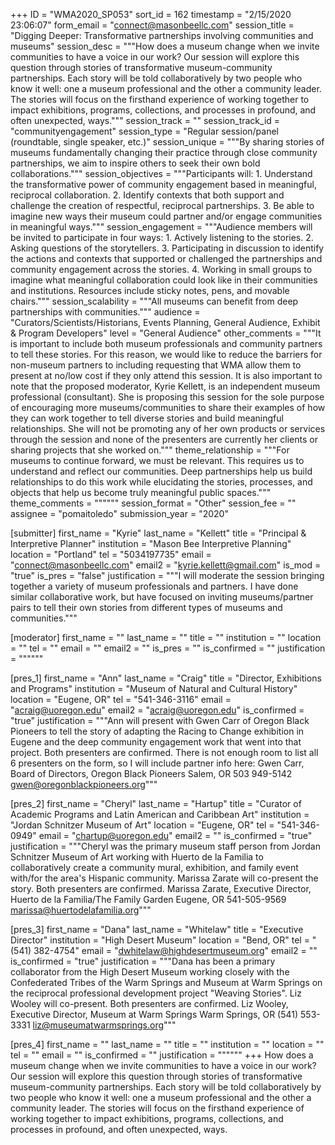 +++
ID = "WMA2020_SP053"
sort_id = 162
timestamp = "2/15/2020 23:06:07"
form_email = "connect@masonbeellc.com"
session_title = "Digging Deeper: Transformative partnerships involving communities and museums"
session_desc = """How does a museum change when we invite communities to have a voice in our work? Our session will explore this question through stories of transformative museum-community partnerships. Each story will be told collaboratively by two people who know it well: one a museum professional and the other a community leader. The stories will focus on the firsthand experience of working together to impact exhibitions, programs, collections, and processes in profound, and often unexpected, ways."""
session_track = ""
session_track_id = "communityengagement"
session_type = "Regular session/panel (roundtable, single speaker, etc.)"
session_unique = """By sharing stories of museums fundamentally changing their practice through close community partnerships, we aim to inspire others to seek their own bold collaborations."""
session_objectives = """Participants will:  1. Understand the transformative power of community engagement based in meaningful, reciprocal collaboration. 2. Identify contexts that both support and challenge the creation of respectful, reciprocal partnerships.  3. Be able to imagine new ways their museum could partner and/or engage communities in meaningful ways."""
session_engagement = """Audience members will be invited to participate in four ways: 1. Actively listening to the stories. 2. Asking questions of the storytellers. 3. Participating in discussion to identify the actions and contexts that supported or challenged the partnerships and community engagement across the stories.  4. Working in small groups to imagine what meaningful collaboration could look like in their communities and institutions.  Resources include sticky notes, pens, and movable chairs."""
session_scalability = """All museums can benefit from deep partnerships with communities."""
audience = "Curators/Scientists/Historians, Events Planning, General Audience, Exhibit & Program Developers"
level = "General Audience"
other_comments = """It is important to include both museum professionals and community partners to tell these stories. For this reason, we would like to reduce the barriers for non-museum partners to including requesting that WMA allow them to present at no/low cost if they only attend this session.  It is also important to note that the proposed moderator, Kyrie Kellett, is an independent museum professional (consultant). She is proposing this session for the sole purpose of encouraging more museums/communities to share their examples of how they can work together to tell diverse stories and build meaningful relationships. She will not be promoting any of her own products or services through the session and none of the presenters are currently her clients or sharing projects that she worked on."""
theme_relationship = """For museums to continue forward, we must be relevant. This requires us to understand and reflect our communities. Deep partnerships help us build relationships to do this work while elucidating the stories, processes, and objects that help us become truly meaningful public spaces."""
theme_comments = """"""
session_format = "Other"
session_fee = ""
assignee = "pomaitoledo"
submission_year = "2020"

[submitter]
first_name = "Kyrie"
last_name = "Kellett"
title = "Principal & Interpretive Planner"
institution = "Mason Bee Interpretive Planning"
location = "Portland"
tel = "5034197735"
email = "connect@masonbeellc.com"
email2 = "kyrie.kellett@gmail.com"
is_mod = "true"
is_pres = "false"
justification = """I will moderate the session bringing together a variety of museum professionals and partners. I have done similar collaborative work, but have focused on inviting museums/partner pairs to tell their own stories from different types of museums and communities."""

[moderator]
first_name = ""
last_name = ""
title = ""
institution = ""
location = ""
tel = ""
email = ""
email2 = ""
is_pres = ""
is_confirmed = ""
justification = """"""

[pres_1]
first_name = "Ann"
last_name = "Craig"
title = "Director, Exhibitions and Programs"
institution = "Museum of Natural and Cultural History"
location = "Eugene, OR"
tel = "541-346-3116"
email = "acraig@uoregon.edu"
email2 = "acraig@uoregon.edu"
is_confirmed = "true"
justification = """Ann will present with Gwen Carr of Oregon Black Pioneers to tell the story of adapting the Racing to Change exhibition in Eugene and the deep community engagement work that went into that project.  Both presenters are confirmed. There is not enough room to list all 6 presenters on the form, so I will include partner info here:  Gwen Carr, Board of Directors, Oregon Black Pioneers Salem, OR 503 949-5142 gwen@oregonblackpioneers.org"""

[pres_2]
first_name = "Cheryl"
last_name = "Hartup"
title = "Curator of Academic Programs and Latin American and Caribbean Art"
institution = "Jordan Schnitzer Museum of Art"
location = "Eugene, OR"
tel = "541-346-0949"
email = "chartup@uoregon.edu"
email2 = ""
is_confirmed = "true"
justification = """Cheryl was the primary museum staff person from Jordan Schnitzer Museum of Art working with Huerto de la Familia to collaboratively create a community mural, exhibition, and family event with/for the area's Hispanic community. Marissa Zarate will co-present the story. Both presenters are confirmed. Marissa Zarate, Executive Director, Huerto de la Familia/The Family Garden Eugene, OR 541-505-9569 marissa@huertodelafamilia.org"""

[pres_3]
first_name = "Dana"
last_name = "Whitelaw"
title = "Executive Director"
institution = "High Desert Museum"
location = "Bend, OR"
tel = "(541) 382-4754"
email = "dwhitelaw@highdesertmuseum.org"
email2 = ""
is_confirmed = "true"
justification = """Dana has been a primary collaborator from the High Desert Museum working closely with the Confederated Tribes of the Warm Springs and Museum at Warm Springs on the reciprocal professional development project "Weaving Stories". Liz Wooley will co-present. Both presenters are confirmed. Liz Wooley, Executive Director, Museum at Warm Springs Warm Springs, OR (541) 553-3331 liz@museumatwarmsprings.org"""

[pres_4]
first_name = ""
last_name = ""
title = ""
institution = ""
location = ""
tel = ""
email = ""
is_confirmed = ""
justification = """"""
+++
How does a museum change when we invite communities to have a voice in our work? Our session will explore this question through stories of transformative museum-community partnerships. Each story will be told collaboratively by two people who know it well: one a museum professional and the other a community leader. The stories will focus on the firsthand experience of working together to impact exhibitions, programs, collections, and processes in profound, and often unexpected, ways.